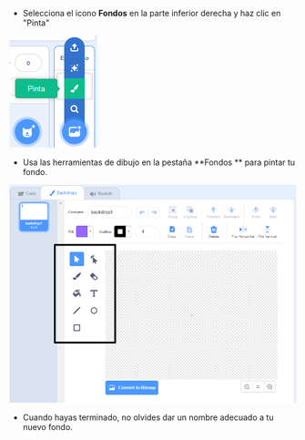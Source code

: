 + Selecciona el icono **Fondos** en la parte inferior derecha y haz clic en "Pinta"

![pinta un nuevo fondo](images/paint_backdrop_icon.png)

+ Usa las herramientas de dibujo en la pestaña **Fondos ** para pintar tu fondo.

![herramientas de dibujo](images/paint_tools_annotated.png)

+ Cuando hayas terminado, no olvides dar un nombre adecuado a tu nuevo fondo.